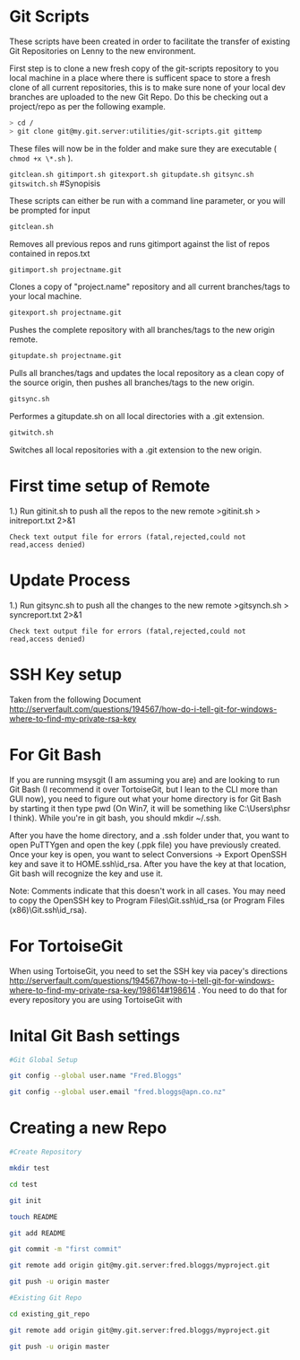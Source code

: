 # Git Scripts

These scripts have been created in order to facilitate the transfer of existing Git Repositories on Lenny to the new environment.

First step is to clone a new fresh copy of the git-scripts repository to you local machine in a place where there is sufficent space to store a fresh clone of all current repositories, this is to make sure none of your local dev branches are uploaded to the new Git Repo. Do this be checking out a project/repo as per the following example.

```bash
> cd /
> git clone git@my.git.server:utilities/git-scripts.git gittemp
```

These files will now be in the folder and make sure they are executable ( `chmod +x \*.sh` ).

`
gitclean.sh
gitimport.sh
gitexport.sh
gitupdate.sh
gitsync.sh
gitswitch.sh
`
#Synopisis

These scripts can either be run with a command line parameter, or you will be prompted for input


```bash
gitclean.sh
```
Removes all previous repos and runs gitimport against the list of repos contained in repos.txt

```bash
gitimport.sh projectname.git
```
Clones a copy of "project.name" repository and all current branches/tags to your local machine.

```bash
gitexport.sh projectname.git
```
Pushes the complete repository with all branches/tags to the new origin remote.

```bash
gitupdate.sh projectname.git
```
Pulls all branches/tags and updates the local repository as a clean copy of the source origin, then pushes all branches/tags to the new origin.

```bash
gitsync.sh
```
Performes a gitupdate.sh on all local directories with a .git extension.

```bash
gitwitch.sh
```
Switches all local repositories with a .git extension to the new origin.

# First time setup of Remote

1.) Run gitinit.sh to push all the repos to the new remote >gitinit.sh > initreport.txt 2>&1

    Check text output file for errors (fatal,rejected,could not read,access denied)

# Update Process

1.) Run gitsync.sh to push all the changes to the new remote >gitsynch.sh > syncreport.txt 2>&1

    Check text output file for errors (fatal,rejected,could not read,access denied)

# SSH Key setup

Taken from the following Document http://serverfault.com/questions/194567/how-do-i-tell-git-for-windows-where-to-find-my-private-rsa-key

# For Git Bash

If you are running msysgit (I am assuming you are) and are looking to run Git Bash (I recommend it over TortoiseGit, but I lean to the CLI more than GUI now), you need to figure out what your home directory is for Git Bash by starting it then type pwd (On Win7, it will be something like C:\Users\phsr I think). While you're in git bash, you should mkdir ~/.ssh.

After you have the home directory, and a .ssh folder under that, you want to open PuTTYgen and open the key (.ppk file) you have previously created. Once your key is open, you want to select Conversions -> Export OpenSSH key and save it to HOME.ssh\id_rsa. After you have the key at that location, Git bash will recognize the key and use it.

Note: Comments indicate that this doesn't work in all cases. You may need to copy the OpenSSH key to Program Files\Git.ssh\id_rsa (or Program Files (x86)\Git.ssh\id_rsa).

# For TortoiseGit

When using TortoiseGit, you need to set the SSH key via pacey's directions http://serverfault.com/questions/194567/how-to-i-tell-git-for-windows-where-to-find-my-private-rsa-key/198614#198614 . You need to do that for every repository you are using TortoiseGit with

# Inital Git Bash settings

```bash
#Git Global Setup

git config --global user.name "Fred.Bloggs"

git config --global user.email "fred.bloggs@apn.co.nz"
```

# Creating a new Repo

```bash
#Create Repository

mkdir test

cd test

git init

touch README

git add README

git commit -m "first commit"

git remote add origin git@my.git.server:fred.bloggs/myproject.git

git push -u origin master

#Existing Git Repo

cd existing_git_repo

git remote add origin git@my.git.server:fred.bloggs/myproject.git

git push -u origin master
```
